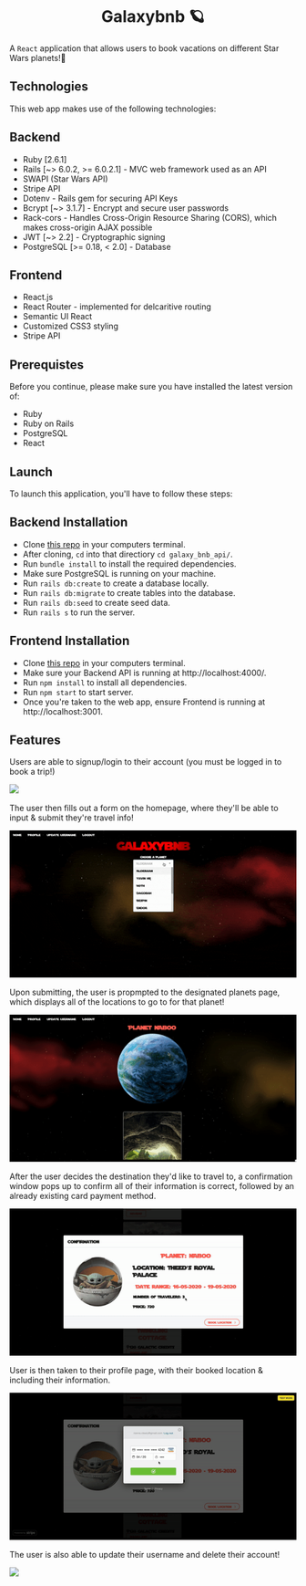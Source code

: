 <h1 align="center">Galaxybnb 🪐</h1>

A `React` application that allows users to book vacations on different Star Wars planets!🚀

## Technologies
This web app makes use of the following technologies:

## Backend
* Ruby [2.6.1]
* Rails [~> 6.0.2, >= 6.0.2.1] - MVC web framework used as an API
* SWAPI (Star Wars API)
* Stripe API
* Dotenv - Rails gem for securing API Keys
* Bcrypt [~> 3.1.7] - Encrypt and secure user passwords
* Rack-cors - Handles Cross-Origin Resource Sharing (CORS), which makes cross-origin AJAX possible
* JWT [~> 2.2] - Cryptographic signing
* PostgreSQL [>= 0.18, < 2.0] - Database

## Frontend 
* React.js
* React Router - implemented for delcaritive routing
* Semantic UI React
* Customized CSS3 styling
* Stripe API

## Prerequistes
Before you continue, please make sure you have installed the latest version of:

* Ruby
* Ruby on Rails
* PostgreSQL
* React

## Launch
To launch this application, you'll have to follow these steps:

## Backend Installation
* Clone [this repo](https://github.com/rlc900/galaxybnb_backend_api.git) in your computers terminal.
* After cloning, `cd` into that directiory `cd galaxy_bnb_api/`.
* Run `bundle install` to install the required dependencies.
* Make sure PostgreSQL is running on your machine.
* Run `rails db:create` to create a database locally.
* Run `rails db:migrate` to create tables into the database.
* Run `rails db:seed` to create seed data.
* Run `rails s` to run the server.

## Frontend Installation
* Clone [this repo](https://github.com/rlc900/galaxybnb_frontend.git) in your computers terminal.
* Make sure your Backend API is running at http://localhost:4000/.
* Run `npm install` to install all dependencies.
* Run `npm start` to start server.
* Once you're taken to the web app, ensure Frontend is running at http://localhost:3001.

## Features
Users are able to signup/login to their account (you must be logged in to book a trip!)

![](galaxy_gif1.gif)

The user then fills out a form on the homepage, where they'll be able to input & submit they're travel info!

![](gif2.gif)

Upon submitting, the user is propmpted to the designated planets page, which displays all of the locations to go to for that
planet!

![](gif3.gif)

After the user decides the destination they'd like to travel to, a confirmation window pops up to confirm all of their
information is correct, followed by an already existing card payment method.

![](gif4.gif)

User is then taken to their profile page, with their booked location & including their information.

![](gif5.gif)

The user is also able to update their username and delete their account!

![](gif6.gif)
